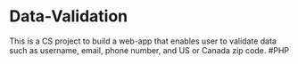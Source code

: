 # Data-Validation
This is a CS project to build a web-app that enables user to validate data such as username, email, phone number, and US or Canada zip code.
#PHP
